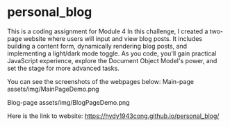 # personal_blog
This is a coding assignment for Module 4
In this challenge, I created a two-page website where users will input and view blog posts. It includes building a content form, dynamically rendering blog posts, and implementing a light/dark mode toggle. As you code, you'll gain practical JavaScript experience, explore the Document Object Model's power, and set the stage for more advanced tasks.

You can see the screenshots of the webpages below:
Main-page
assets/img/MainPageDemo.png

Blog-page
assets/img/BlogPageDemo.png

Here is the link to website: https://hydy1943cong.github.io/personal_blog/
